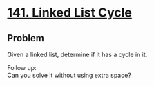 # [141. Linked List Cycle](https://leetcode.com/problems/linked-list-cycle/description/)

## Problem

Given a linked list, determine if it has a cycle in it.

Follow up:   
Can you solve it without using extra space?
